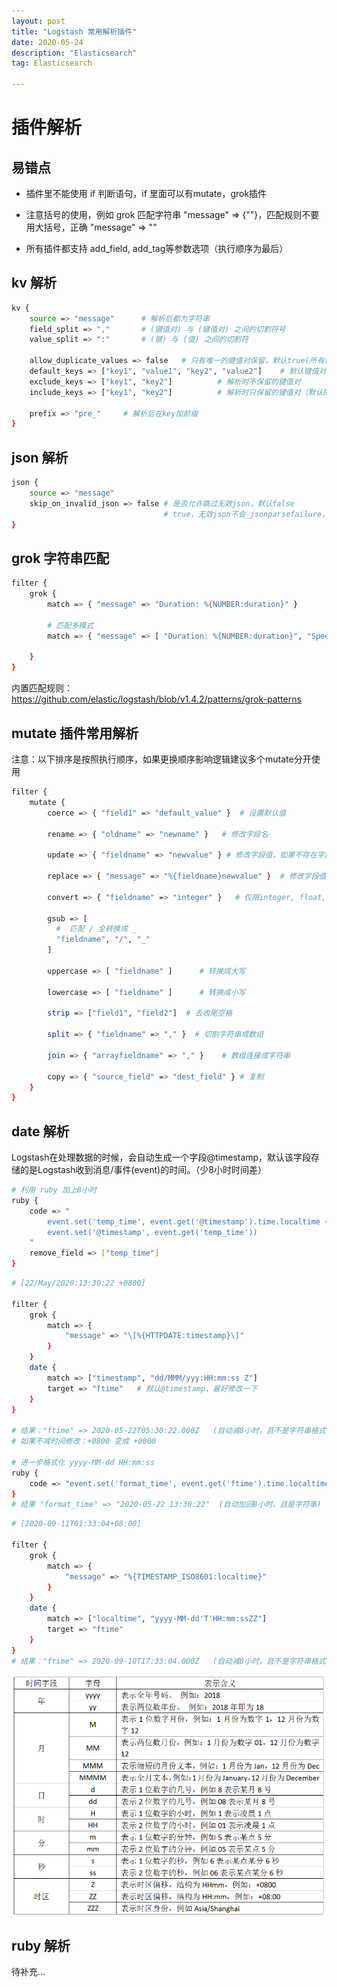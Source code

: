 ```yaml
---
layout: post
title: "Logstash 常用解析插件"
date: 2020-05-24
description: "Elasticsearch"
tag: Elasticsearch

---
```


# 插件解析

## 易错点

- 插件里不能使用 if 判断语句，if 里面可以有mutate，grok插件

- 注意括号的使用，例如 grok 匹配字符串 "message" => {""}，匹配规则不要用大括号，正确 "message" => ""

- 所有插件都支持 add_field, add_tag等参数选项（执行顺序为最后）


## kv 解析

```sh
kv {
	source => "message"      # 解析后都为字符串
	field_split => ","       # (键值对) 与 (键值对) 之间的切割符号
	value_split => ":"       # (键) 与 (值) 之间的切割符

	allow_duplicate_values => false   # 只有唯一的键值对保留，默认true(所有保留)
	default_keys => ["key1", "value1", "key2", "value2"]    # 默认键值对
	exclude_keys => ["key1", "key2"]          # 解析时不保留的键值对
	include_keys => ["key1", "key2"]          # 解析时只保留的键值对（默认的也会保留）

	prefix => "pre_"     # 解析后在key加前缀
}

```

## json 解析

```sh
json {
	source => "message" 
	skip_on_invalid_json => false # 是否允许跳过无效json，默认false
                                  # true，无效json不会_jsonparsefailure，但是还是会读取到message
}
```



## grok 字符串匹配

```sh
filter {
	grok { 
	  	match => { "message" => "Duration: %{NUMBER:duration}" }

	  	# 匹配多模式
	  	match => { "message" => [ "Duration: %{NUMBER:duration}", "Speed: %{NUMBER:speed}" ] }

	}
}
```

内置匹配规则：https://github.com/elastic/logstash/blob/v1.4.2/patterns/grok-patterns



## mutate 插件常用解析

注意：以下排序是按照执行顺序，如果更换顺序影响逻辑建议多个mutate分开使用

```sh
filter {
	mutate {
		coerce => { "field1" => "default_value" }  # 设置默认值

		rename => { "oldname" => "newname" }   # 修改字段名

		update => { "fieldname" => "newvalue" } # 修改字段值，如果不存在字段则不操作

		replace => { "message" => "%{fieldname}newvalue" }  # 修改字段值
 
		convert => { "fieldname" => "integer" }   # 仅限integer, float, string, boolean
		
		gsub => [
          #  匹配 / 全转换成 _
          "fieldname", "/", "_"
        ]

        uppercase => [ "fieldname" ]      # 转换成大写

        lowercase => [ "fieldname" ]      # 转换成小写

		strip => ["field1", "field2"]  # 去收尾空格

		split => { "fieldname" => "," }  # 切割字符串成数组

		join => { "arrayfieldname" => "," }    # 数组连接成字符串

		copy => { "source_field" => "dest_field" } # 复制
	}
}
```


## date 解析

Logstash在处理数据的时候，会自动生成一个字段@timestamp，默认该字段存储的是Logstash收到消息/事件(event)的时间。（少8小时时间差）

```sh
# 利用 ruby 加上8小时
ruby {
	code => "
		event.set('temp_time', event.get('@timestamp').time.localtime + 8*60*60)
		event.set('@timestamp', event.get('temp_time'))
	"
	remove_field => ["temp_time"]
}
```


```sh
# [22/May/2020:13:30:22 +0800]

filter {
	grok {
		match => {
			"message" => "\[%{HTTPDATE:timestamp}\]"
		}
	}
	date {
		match => ["timestamp", "dd/MMM/yyy:HH:mm:ss Z"]
		target => "ftime"   # 默认@timestamp，最好修改一下
	}
}

# 结果："ftime" => 2020-05-22T05:30:22.000Z   (自动减8小时，且不是字符串格式了)
# 如果不减时间修改：+0800 变成 +0000

# 进一步格式化 yyyy-MM-dd HH:mm:ss
ruby {
	code => "event.set('format_time', event.get('ftime').time.localtime.strftime('%Y-%m-%d %H:%M:%S'))"
}
# 结果 "format_time" => "2020-05-22 13:30:22"  (自动加回8小时，且是字符串)
```


```sh
# [2020-09-11T01:33:04+08:00]

filter {
	grok {
		match => {
			"message" => "%{TIMESTAMP_ISO8601:localtime}"
		}
	}
	date {
		match => ["localtime", "yyyy-MM-dd'T'HH:mm:ssZZ"]
		target => "ftime"
	}
}
# 结果："ftime" => 2020-09-10T17:33:04.000Z   (自动减8小时，且不是字符串格式了)
```


![png](/images/posts/all/时间匹配规则表.png)


## ruby 解析

待补充...

